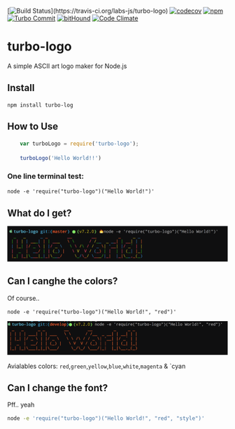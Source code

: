 [![Build Status](https://travis-ci.org/labs-js/turbo-logo.svg?)](https://travis-ci.org/labs-js/turbo-logo)
[![codecov](https://codecov.io/gh/labs-js/turbo-logo/branch/develop/graph/badge.svg)](https://codecov.io/gh/labs-js/turbo-logo)
[![npm](https://img.shields.io/npm/v/turbo-logo.svg?style=flat)](https://www.npmjs.com/package/turbo-logo)
[![Turbo Commit](https://img.shields.io/badge/Turbo_Commit-on-3DD1F2.svg)](https://github.com/labs-js/turbo-git/blob/master/CONVENTION.md)
[![bitHound](https://www.bithound.io/github/labs-js/turbo-logo/badges/score.svg)](https://www.bithound.io/github/labs-js/turbo-logo)
[![Code Climate](https://codeclimate.com/github/labs-js/turbo-commit/badges/gpa.svg)](https://codeclimate.com/github/labs-js/turbo-logo)

# turbo-logo

A simple ASCII art logo maker for Node.js

## Install

```
npm install turbo-log
```

## How to Use


```javascript
    var turboLogo = require('turbo-logo');

    turboLogo('Hello World!!')
```

### One line terminal test:

```
node -e 'require("turbo-logo")("Hello World!")'
```

## What do I get?

<img alt="Screenshot" src="assests/screenshot.png"/>

## Can I canghe the colors?

Of course..

```
node -e 'require("turbo-logo")("Hello World!", "red")'
```

<img alt="Screenshot2" src="assests/screenshot2.png"/>

Avialables colors: `red`,`green`,`yellow`,`blue`,`white`,`magenta` & `cyan

## Can I change the font?

Pff.. yeah

```bash
node -e 'require("turbo-logo")("Hello World!", "red", "style")'
```




